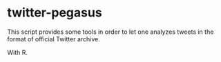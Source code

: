 twitter-pegasus
===============

This script provides some tools in order to let one analyzes tweets in the format of official Twitter archive.

With R.
